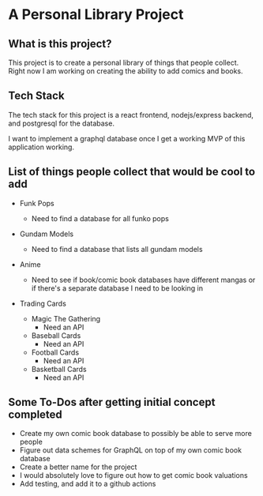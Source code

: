 # A Personal Library Project

## What is this project?

This project is to create a personal library of things that people collect. Right now I am working on creating the ability to add comics and books. 

## Tech Stack

The tech stack for this project is a react frontend, nodejs/express backend, and postgresql for the database.

I want to implement a graphql database once I get a working MVP of this application working. 


## List of things people collect that would be cool to add

* Funk Pops
  * Need to find a database for all funko pops

* Gundam Models
  * Need to find a database that lists all gundam models

* Anime
  * Need to see if book/comic book databases have different mangas or if there's a separate database I need to be looking in

* Trading Cards
  * Magic The Gathering
    * Need an API
  * Baseball Cards
    * Need an API
  * Football Cards
    * Need an API
  * Basketball Cards
    * Need an API

## Some To-Dos after getting initial concept completed

* Create my own comic book database to possibly be able to serve more people
* Figure out data schemes for GraphQL on top of my own comic book database
* Create a better name for the project
* I would absolutely love to figure out how to get comic book valuations 
* Add testing, and add it to a github actions